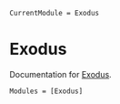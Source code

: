 ```@meta
CurrentModule = Exodus
```

# Exodus

Documentation for [Exodus](https://github.com/cmhamel/Exodus.jl).
<!-- 
```@index
``` -->

```@autodocs
Modules = [Exodus]
```
